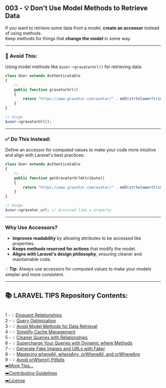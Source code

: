 ## 003 - 💡 Don't Use Model Methods to Retrieve Data

If you want to retrieve some data from a model, **create an accessor** instead of using methods.  
Keep methods for things that **change the model** in some way.

---

### 🚫 Avoid This:
Using model methods like `$user->gravatarUrl()` for retrieving data:

```php
class User extends Authenticatable
{
    // ...
    public function gravatarUrl()
    {
        return "https://www.gravatar.com/avatar/" . md5(strtolower(trim($this->email)));
    }
}

// Usage
$user->gravatarUrl();
```

---

### ✅ Do This Instead:
Define an accessor for computed values to make your code more intuitive and align with Laravel's best practices:

```php
class User extends Authenticatable
{
    // ...
    public function getGravatarUrlAttribute()
    {
        return "https://www.gravatar.com/avatar/" . md5(strtolower(trim($this->email)));
    }
}

// Usage
$user->gravatar_url; // Accessed like a property
```

---

### Why Use Accessors?
- **Improves readability** by allowing attributes to be accessed like properties.  
- **Keeps methods reserved for actions** that modify the model.  
- **Aligns with Laravel's design philosophy**, ensuring cleaner and maintainable code.

💡 **Tip:** Always use accessors for computed values to make your models simpler and more consistent.

---

## 📚 LARAVEL TIPS Repository Contents:
</br>
1 - 💡 <a href="https://github.com/saberfazliahmadi/Laravel-Tips/blob/main/tips/001-eloquent-relationships.md" >Eloquent Relationships</a>  
</br>
2 - 💡 <a href="https://github.com/saberfazliahmadi/Laravel-Tips/blob/main/tips/002-query-optimization.md" >Query Optimization</a>
</br>
3 - 💡 <a href="https://github.com/saberfazliahmadi/Laravel-Tips/blob/main/tips/003-dont-use-model-methods-for-retrieving-data.md" >Avoid Model Methods for Data Retrieval</a>
</br>
4 - 💡 <a href="https://github.com/saberfazliahmadi/Laravel-Tips/blob/main/tips/004-use-optimize-clear-command.md" >Simplify Cache Management</a>  
</br>
5 - 💡 <a href="https://github.com/saberfazliahmadi/Laravel-Tips/blob/main/tips/005-querying-with-relationships.md" >Cleaner Queries with Relationships</a>
</br>
6 - 💡 <a href="https://github.com/saberfazliahmadi/Laravel-Tips/blob/main/tips/006-dynamic-where-methods.md" >Supercharge Your Queries with Dynamic where Methods</a>
</br>
7 - 💡 <a href="https://github.com/saberfazliahmadi/Laravel-Tips/blob/main/tips/007-faker_image_generation.md" >Generate Fake Images and URLs with Faker</a>
</br>
8 - 💡 <a href="https://github.com/saberfazliahmadi/Laravel-Tips/blob/main/tips/008-query-builder-where-methods.md" >Mastering whereAll, whereAny, orWhereAll, and orWhereAny</a>
</br>
9 - 💡 <a href="https://github.com/saberfazliahmadi/Laravel-Tips/blob/main/tips/009-orwhere-query-mistake.md" >Avoid orWhere() Pitfalls</a>
</br>
<a href="https://github.com/saberfazliahmadi/Laravel-Tips" >➡️More Tips...</a>
</br>
<a href="https://github.com/saberfazliahmadi/Laravel-Tips/blob/main/CONTRIBUTING.md" >➡️Contributing Guidelines</a>
</br>
<a href="https://github.com/saberfazliahmadi/Laravel-Tips/blob/main/LICENSE" >➡️License</a>
</br>
</br>
